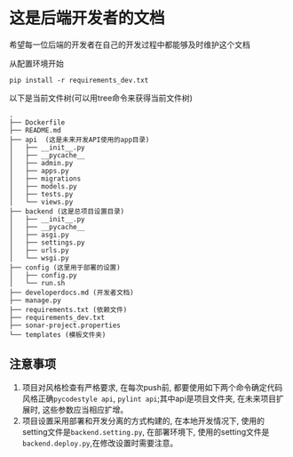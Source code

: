 # 这是后端开发者的文档

希望每一位后端的开发者在自己的开发过程中都能够及时维护这个文档

从配置环境开始

```shell
pip install -r requirements_dev.txt
```

以下是当前文件树(可以用tree命令来获得当前文件树)

```
.
├── Dockerfile
├── README.md
├── api  (这是未来开发API使用的app目录)
│   ├── __init__.py
│   ├── __pycache__
│   ├── admin.py
│   ├── apps.py
│   ├── migrations
│   ├── models.py
│   ├── tests.py
│   └── views.py
├── backend (这是总项目设置目录)
│   ├── __init__.py
│   ├── __pycache__
│   ├── asgi.py
│   ├── settings.py
│   ├── urls.py
│   └── wsgi.py
├── config (这里用于部署的设置)
│   ├── config.py
│   └── run.sh
├── developerdocs.md (开发者文档)
├── manage.py
├── requirements.txt (依赖文件)
├── requirements_dev.txt
├── sonar-project.properties
└── templates (模板文件夹)
```





## 注意事项

1. 项目对风格检查有严格要求, 在每次push前, 都要使用如下两个命令确定代码风格正确`pycodestyle api`, `pylint api`;其中api是项目文件夹, 在未来项目扩展时, 这些参数应当相应扩增。
2. 项目设置采用部署和开发分离的方式构建的, 在本地开发情况下, 使用的setting文件是`backend.setting.py`, 在部署环境下, 使用的setting文件是`backend.deploy.py`,在修改设置时需要注意。
